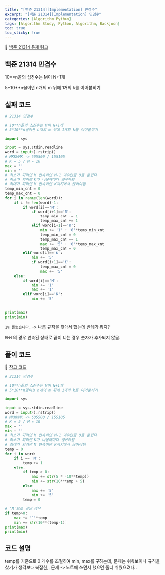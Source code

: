 ```yaml
---
title: "[백준 21314][Implementation] 민겸수"
excerpt: "[백준 21314][Implementation] 민겸수"
categories: [Algorithm Python]
tags: [Algorithm Study, Python, Algorithm, Backjoon]
toc: true
toc_sticky: true
---
```


📌 [백준 21314 문제 링크](https://www.acmicpc.net/problem/21314) <br>

## 백준 21314 민겸수

10**n꼴의 십진수는 M이 N+1개 

5*10**n꼴이면 n개의 m 뒤에 1개의 k를 이어붙히기


## 실패 코드

```python
# 21314 민겸수

# 10**n꼴의 십진수는 M이 N+1개
# 5*10**n꼴이면 n개의 m 뒤에 1개의 k를 이어붙히기

import sys

input = sys.stdin.readline
word = input().rstrip()
# MKKMMK -> 505500 / 155105
# K = 5 / M = 10
max = ''
min = ''
# 최소가 되려면 M 연속이면 M-1 개수만큼 0을 붙힌다
# 최소가 되려면 K가 나올때마다 끊어야됨
# 최대가 되려면 M 연속이면 K까지에서 끊어야됨
temp_min_cnt = 0
temp_max_cnt = 0
for i in range(len(word)):
    if i != len(word)-1:
        if word[i]=='M':
            if word[i+1]=='M':
                temp_min_cnt += 1
                temp_max_cnt += 1
            elif word[i+1]=='K':
                min += '1' + '0'*temp_min_cnt
                temp_min_cnt = 0
                temp_max_cnt += 1
                max += '5' + '0'*temp_max_cnt
                temp_max_cnt = 0
        elif word[i]=='K':
            min += '5'
            if word[i+1]=='K':
                temp_max_cnt = 0
                max += '5'
    else:
        if word[i]=='M':
            min += '1'
            max += '1'
        elif word[i]=='K':
            min += '5'
        

print(max)
print(min)
```
`1% 틀렸습니다.` -> 나름 규칙을 찾아서 했는데 반례가 뭐지? 

`MMM` 의 경우 연속된 상태로 끝이 나는 경우 숫자가 추가되지 않음.

## 풀이 코드

📌 [참고 코드](https://yuna0125.tistory.com/44) 

```python
# 21314 민겸수

# 10**n꼴의 십진수는 M이 N+1개
# 5*10**n꼴이면 n개의 m 뒤에 1개의 k를 이어붙히기

import sys

input = sys.stdin.readline
word = input().rstrip()
# MKKMMK -> 505500 / 155105
# K = 5 / M = 10
max = ''
min = ''
# 최소가 되려면 M 연속이면 M-1 개수만큼 0을 붙힌다
# 최소가 되려면 K가 나올때마다 끊어야됨
# 최대가 되려면 M 연속이면 K까지에서 끊어야됨
temp = 0
for i in word:
    if i == 'M':
        temp += 1
    else:
        if temp > 0:
            max += str(5 * (10**temp))
            min += str(10**temp + 5)
        else:
            max += '5'
            min += '5'
        temp = 0
        
# 'M'으로 끝날 경우
if temp>0:
    max += '1'*temp
    min += str(10**(temp-1))
print(max)
print(min)

```

## 코드 설명

temp를 기준으로 0 개수를 조절하여 min, max를 구하는데, 문제는 쉬워보이나 규칙을 찾기가 생각보다 복잡한,, 문제 -> 노트에 쓰면서 했으면 좀더 쉬웠으려나..